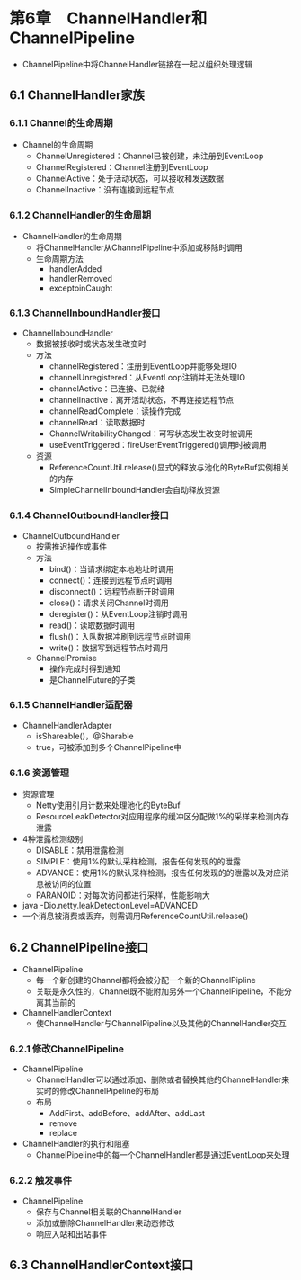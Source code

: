 

# 第6章　ChannelHandler和 ChannelPipeline

* ChannelPipeline中将ChannelHandler链接在一起以组织处理逻辑

## 6.1  ChannelHandler家族

### 6.1.1  Channel的生命周期

* Channel的生命周期
  * ChannelUnregistered：Channel已被创建，未注册到EventLoop
  * ChannelRegistered：Channel注册到EventLoop
  * ChannelActive：处于活动状态，可以接收和发送数据
  * ChannelInactive：没有连接到远程节点

### 6.1.2  ChannelHandler的生命周期

* ChannelHandler的生命周期
  * 将ChannelHandler从ChannelPipeline中添加或移除时调用
  * 生命周期方法
    * handlerAdded
    * handlerRemoved
    * exceptoinCaught

### 6.1.3  ChannelInboundHandler接口

* ChannelInboundHandler
  * 数据被接收时或状态发生改变时
  * 方法
    * channelRegistered：注册到EventLoop并能够处理IO
    * channelUnregistered：从EventLoop注销并无法处理IO
    * channelActive：已连接、已就绪
    * channelInactive：离开活动状态，不再连接远程节点
    * channelReadComplete：读操作完成
    * channelRead：读取数据时
    * ChannelWritabilityChanged：可写状态发生改变时被调用
    * useEventTriggered：fireUserEventTriggered()调用时被调用
  * 资源
    * ReferenceCountUtil.release()显式的释放与池化的ByteBuf实例相关的内存
    * SimpleChannelInboundHandler会自动释放资源

### 6.1.4  ChannelOutboundHandler接口

* ChannelOutboundHandler
  * 按需推迟操作或事件
  * 方法
    * bind()：当请求绑定本地地址时调用
    * connect()：连接到远程节点时调用
    * disconnect()：远程节点断开时调用
    * close()：请求关闭Channel时调用
    * deregister()：从EventLoop注销时调用
    * read()：读取数据时调用
    * flush()：入队数据冲刷到远程节点时调用
    * write()：数据写到远程节点时调用
  * ChannelPromise
    * 操作完成时得到通知
    * 是ChannelFuture的子类

### 6.1.5  ChannelHandler适配器

* ChannelHandlerAdapter
  * isShareable()，@Sharable
  * true，可被添加到多个ChannelPipeline中

### 6.1.6  资源管理

* 资源管理
  * Netty使用引用计数来处理池化的ByteBuf
  * ResourceLeakDetector对应用程序的缓冲区分配做1%的采样来检测内存泄露
* 4种泄露检测级别
  * DISABLE：禁用泄露检测
  * SIMPLE：使用1%的默认采样检测，报告任何发现的的泄露
  * ADVANCE：使用1%的默认采样检测，报告任何发现的的泄露以及对应消息被访问的位置
  * PARANOID：对每次访问都进行采样，性能影响大
* java -Dio.netty.leakDetectionLevel=ADVANCED
* 一个消息被消费或丢弃，则需调用ReferenceCountUtil.release()

## 6.2  ChannelPipeline接口

* ChannelPipeline
  * 每一个新创建的Channel都将会被分配一个新的ChannelPipline
  * 关联是永久性的，Channel既不能附加另外一个ChannelPipeline，不能分离其当前的
* ChannelHandlerContext
  * 使ChannelHandler与ChannelPipeline以及其他的ChannelHandler交互

### 6.2.1  修改ChannelPipeline

* ChannelPipeline
  * ChannelHandler可以通过添加、删除或者替换其他的ChannelHandler来实时的修改ChannelPipeline的布局
  * 布局
    * AddFirst、addBefore、addAfter、addLast
    * remove
    * replace
* ChannelHandler的执行和阻塞
  * ChannelPipeline中的每一个ChannelHandler都是通过EventLoop来处理

### 6.2.2  触发事件

* ChannelPipeline
  * 保存与Channel相关联的ChannelHandler
  * 添加或删除ChannelHandler来动态修改
  * 响应入站和出站事件

## 6.3  ChannelHandlerContext接口

